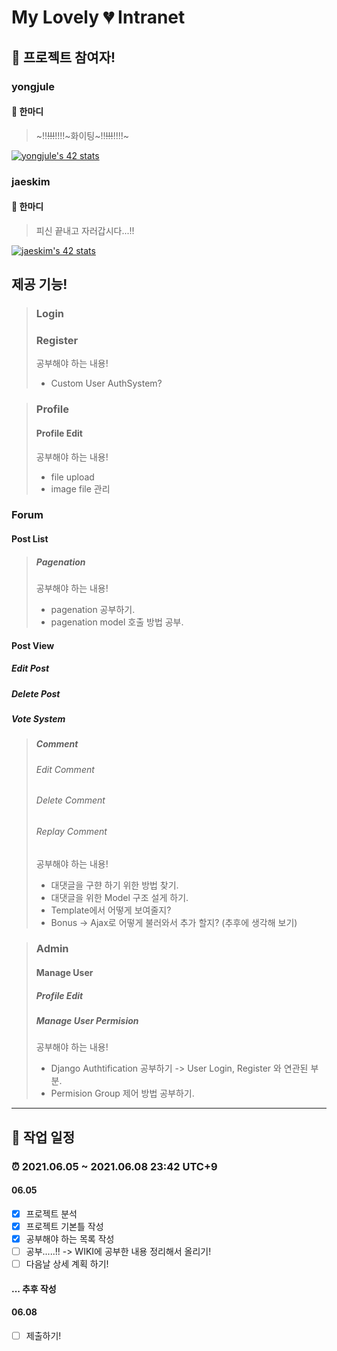 # My Lovely 💔 Intranet

## 👬 프로젝트 참여자!

### yongjule

#### 👅 한마디

> ~!!~~!!!~~!!!!~화이팅~!!~~!!!~~!!!!~

[![yongjule's 42 stats](https://badge42.herokuapp.com/api/stats/yongjule)](https://github.com/JaeSeoKim/badge42)

### jaeskim

#### 👅 한마디

> 피신 끝내고 자러갑시다...!!

[![jaeskim's 42 stats](https://badge42.herokuapp.com/api/stats/jaeskim)](https://github.com/JaeSeoKim/badge42)

## 제공 기능!

> ### Login
>
> ### Register
>
> 공부해야 하는 내용!
>
> - Custom User AuthSystem?

> ### Profile
>
> #### Profile Edit
>
> 공부해야 하는 내용!
>
> - file upload
> - image file 관리

### Forum

#### Post List

> ##### Pagenation
>
> 공부해야 하는 내용!
>
> - pagenation 공부하기.
> - pagenation model 호출 방법 공부.

#### Post View

##### Edit Post

##### Delete Post

<!-- TODO: 구현 될지 모르는 항목....!? -->

##### Vote System

<!-- TODO: 구현 될지 모르는 항목....!? -->

> ##### Comment
>
> ###### Edit Comment
>
> ###### Delete Comment
>
> ###### Replay Comment
>
> 공부해야 하는 내용!
>
> - 대댓글을 구햔 하기 위한 방법 찾기.
> - 대댓글을 위한 Model 구조 설게 하기.
> - Template에서 어떻게 보여줄지?
> - Bonus -> Ajax로 어떻게 불러와서 추가 할지? (추후에 생각해 보기)

> ### Admin
>
> #### Manage User
>
> ##### Profile Edit
>
> ##### Manage User Permision
>
> 공부해야 하는 내용!
>
> - Django Authtification 공부하기 -> User Login, Register 와 연관된 부분.
> - Permision Group 제어 방법 공부하기.

---

## 📆 작업 일정

### ⏰ 2021.06.05 ~ 2021.06.08 23:42 UTC+9

#### 06.05

- [x] 프로젝트 분석
- [x] 프로젝트 기본틀 작성
- [x] 공부해야 하는 목록 작성
- [ ] 공부.....!! -> WIKI에 공부한 내용 정리해서 올리기!
- [ ] 다음날 상세 계획 하기!

#### ... 추후 작성

#### 06.08

- [ ] 제출하기!
